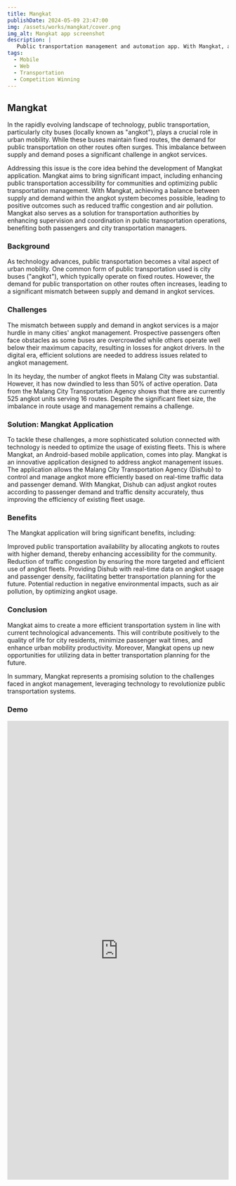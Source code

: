```yaml
---
title: Mangkat
publishDate: 2024-05-09 23:47:00
img: /assets/works/mangkat/cover.png
img_alt: Mangkat app screenshot
description: |
   Public transportation management and automation app. With Mangkat, a fleet of cars or buses can be assigned to a line automatically and dynamically in real-time based on the crowd and other factors. 
tags:
  - Mobile
  - Web
  - Transportation
  - Competition Winning
---
```


## Mangkat

In the rapidly evolving landscape of technology, public transportation, particularly city buses (locally known as "angkot"), plays a crucial role in urban mobility. While these buses maintain fixed routes, the demand for public transportation on other routes often surges. This imbalance between supply and demand poses a significant challenge in angkot services.

Addressing this issue is the core idea behind the development of Mangkat application. Mangkat aims to bring significant impact, including enhancing public transportation accessibility for communities and optimizing public transportation management. With Mangkat, achieving a balance between supply and demand within the angkot system becomes possible, leading to positive outcomes such as reduced traffic congestion and air pollution. Mangkat also serves as a solution for transportation authorities by enhancing supervision and coordination in public transportation operations, benefiting both passengers and city transportation managers.

### Background

As technology advances, public transportation becomes a vital aspect of urban mobility. One common form of public transportation used is city buses ("angkot"), which typically operate on fixed routes. However, the demand for public transportation on other routes often increases, leading to a significant mismatch between supply and demand in angkot services.

### Challenges

The mismatch between supply and demand in angkot services is a major hurdle in many cities' angkot management. Prospective passengers often face obstacles as some buses are overcrowded while others operate well below their maximum capacity, resulting in losses for angkot drivers. In the digital era, efficient solutions are needed to address issues related to angkot management.

In its heyday, the number of angkot fleets in Malang City was substantial. However, it has now dwindled to less than 50% of active operation. Data from the Malang City Transportation Agency shows that there are currently 525 angkot units serving 16 routes. Despite the significant fleet size, the imbalance in route usage and management remains a challenge.

### Solution: Mangkat Application

To tackle these challenges, a more sophisticated solution connected with technology is needed to optimize the usage of existing fleets. This is where Mangkat, an Android-based mobile application, comes into play. Mangkat is an innovative application designed to address angkot management issues. The application allows the Malang City Transportation Agency (Dishub) to control and manage angkot more efficiently based on real-time traffic data and passenger demand. With Mangkat, Dishub can adjust angkot routes according to passenger demand and traffic density accurately, thus improving the efficiency of existing fleet usage.

### Benefits

The Mangkat application will bring significant benefits, including:

Improved public transportation availability by allocating angkots to routes with higher demand, thereby enhancing accessibility for the community.
Reduction of traffic congestion by ensuring the more targeted and efficient use of angkot fleets.
Providing Dishub with real-time data on angkot usage and passenger density, facilitating better transportation planning for the future.
Potential reduction in negative environmental impacts, such as air pollution, by optimizing angkot usage.

### Conclusion

Mangkat aims to create a more efficient transportation system in line with current technological advancements. This will contribute positively to the quality of life for city residents, minimize passenger wait times, and enhance urban mobility productivity. Moreover, Mangkat opens up new opportunities for utilizing data in better transportation planning for the future.

In summary, Mangkat represents a promising solution to the challenges faced in angkot management, leveraging technology to revolutionize public transportation systems.

### Demo

<iframe src="https://www.linkedin.com/embed/feed/update/urn:li:ugcPost:7188752199571726337" height="1043" width="100%" frameborder="0" allowfullscreen="" title="Embedded post"></iframe>

<br>